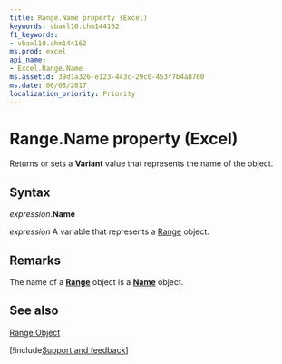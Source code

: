 ```yaml
---
title: Range.Name property (Excel)
keywords: vbaxl10.chm144162
f1_keywords:
- vbaxl10.chm144162
ms.prod: excel
api_name:
- Excel.Range.Name
ms.assetid: 39d1a326-e123-443c-29c0-453f7b4a8760
ms.date: 06/08/2017
localization_priority: Priority
---
```



# Range.Name property (Excel)

Returns or sets a  **Variant** value that represents the name of the object.


## Syntax

_expression_.**Name**

_expression_ A variable that represents a [Range](excel.range-graph-property.md) object.


## Remarks

The name of a  **[Range](Excel.Range(object).md)** object is a **[Name](Excel.Name.md)** object.


## See also


[Range Object](Excel.Range(object).md)

[!include[Support and feedback](~/includes/feedback-boilerplate.md)]